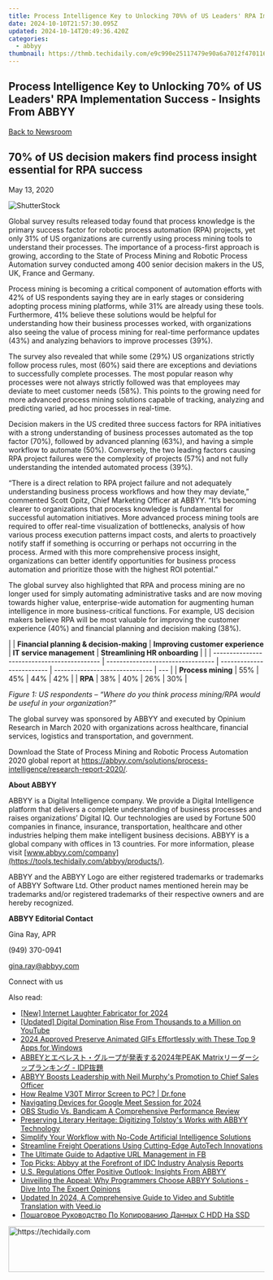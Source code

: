 ```yaml
---
title: Process Intelligence Key to Unlocking 70%% of US Leaders' RPA Implementation Success - Insights From ABBYY
date: 2024-10-10T21:57:30.095Z
updated: 2024-10-14T20:49:36.420Z
categories:
  - abbyy
thumbnail: https://thmb.techidaily.com/e9c990e25117479e90a6a7012f47011623d3e85d5155cf7861b563822cc331cb.jpg
---
```


## Process Intelligence Key to Unlocking 70% of US Leaders' RPA Implementation Success - Insights From ABBYY

[Back to Newsroom](https://tools.techidaily.com/abbyy/products/)

## 70% of US decision makers find process insight essential for RPA success

May 13, 2020

![ShutterStock](https://content.abbyy.com/-/media/project/abbyy/abbyy/branchtemplates/shutterstock_1272462163_1296-x-729.jpg?h=729&iar=0&w=1296)

Global survey results released today found that process knowledge is the primary success factor for robotic process automation (RPA) projects, yet only 31% of US organizations are currently using process mining tools to understand their processes. The importance of a process-first approach is growing, according to the State of Process Mining and Robotic Process Automation survey conducted among 400 senior decision makers in the US, UK, France and Germany.

Process mining is becoming a critical component of automation efforts with 42% of US respondents saying they are in early stages or considering adopting process mining platforms, while 31% are already using these tools. Furthermore, 41% believe these solutions would be helpful for understanding how their business processes worked, with organizations also seeing the value of process mining for real-time performance updates (43%) and analyzing behaviors to improve processes (39%).

The survey also revealed that while some (29%) US organizations strictly follow process rules, most (60%) said there are exceptions and deviations to successfully complete processes. The most popular reason why processes were not always strictly followed was that employees may deviate to meet customer needs (58%). This points to the growing need for more advanced process mining solutions capable of tracking, analyzing and predicting varied, ad hoc processes in real-time.

Decision makers in the US credited three success factors for RPA initiatives with a strong understanding of business processes automated as the top factor (70%), followed by advanced planning (63%), and having a simple workflow to automate (50%). Conversely, the two leading factors causing RPA project failures were the complexity of projects (57%) and not fully understanding the intended automated process (39%). 

“There is a direct relation to RPA project failure and not adequately understanding business process workflows and how they may deviate,” commented Scott Opitz, Chief Marketing Officer at ABBYY. “It’s becoming clearer to organizations that process knowledge is fundamental for successful automation initiatives. More advanced process mining tools are required to offer real-time visualization of bottlenecks, analysis of how various process execution patterns impact costs, and alerts to proactively notify staff if something is occurring or perhaps not occurring in the process. Armed with this more comprehensive process insight, organizations can better identify opportunities for business process automation and prioritize those with the highest ROI potential.” 

The global survey also highlighted that RPA and process mining are no longer used for simply automating administrative tasks and are now moving towards higher value, enterprise-wide automation for augmenting human intelligence in more business-critical functions. For example, US decision makers believe RPA will be most valuable for improving the customer experience (40%) and financial planning and decision making (38%). 

| |  **Financial planning & decision-making** | **Improving customer experience** | **IT service management** | **Streamlining HR onboarding** |     |
| ------------------------------------------- | --------------------------------- | ------------------------- | ------------------------------ | --- |
| **Process mining**                          | 55%                               | 45%                       | 44%                            | 42% |
| **RPA**                                     | 38%                               | 40%                       | 26%                            | 30% |

_Figure 1: US respondents – “Where do you think process mining/RPA would be useful in your organization?”_

The global survey was sponsored by ABBYY and executed by Opinium Research in March 2020 with organizations across healthcare, financial services, logistics and transportation, and government.

Download the State of Process Mining and Robotic Process Automation 2020 global report at <https://abbyy.com/solutions/process-intelligence/research-report-2020/>.

**About ABBYY**

ABBYY is a Digital Intelligence company. We provide a Digital Intelligence platform that delivers a complete understanding of business processes and raises organizations’ Digital IQ. Our technologies are used by Fortune 500 companies in finance, insurance, transportation, healthcare and other industries helping them make intelligent business decisions. ABBYY is a global company with offices in 13 countries. For more information, please visit [www.abbyy.com/company](https://tools.techidaily.com/abbyy/products/).

ABBYY and the ABBYY Logo are either registered trademarks or trademarks of ABBYY Software Ltd. Other product names mentioned herein may be trademarks and/or registered trademarks of their respective owners and are hereby recognized.

**ABBYY Editorial Contact**

Gina Ray, APR

(949) 370-0941

[gina.ray@abbyy.com](https://tools.techidaily.com/abbyy/products/)

Connect with us

<ins class="adsbygoogle"
     style="display:block"
     data-ad-format="autorelaxed"
     data-ad-client="ca-pub-7571918770474297"
     data-ad-slot="1223367746"></ins>

<ins class="adsbygoogle"
     style="display:block"
     data-ad-client="ca-pub-7571918770474297"
     data-ad-slot="8358498916"
     data-ad-format="auto"
     data-full-width-responsive="true"></ins>

<span class="atpl-alsoreadstyle">Also read:</span>
<div><ul>
<li><a href="https://fox-access.techidaily.com/new-internet-laughter-fabricator-for-2024/"><u>[New] Internet Laughter Fabricator for 2024</u></a></li>
<li><a href="https://youtube-docs.techidaily.com/ed-digital-domination-rise-from-thousands-to-a-million-on-youtube/"><u>[Updated] Digital Domination Rise From Thousands to a Million on YouTube</u></a></li>
<li><a href="https://video-capture.techidaily.com/2024-approved-preserve-animated-gifs-effortlessly-with-these-top-9-apps-for-windows/"><u>2024 Approved Preserve Animated GIFs Effortlessly with These Top 9 Apps for Windows</u></a></li>
<li><a href="https://discover-advanced.techidaily.com/abbey2024peak-matrix-idp/"><u>ABBEYとエベレスト・グループが発表する2024年PEAK Matrixリーダーシップランキング - IDP抜題</u></a></li>
<li><a href="https://discover-advanced.techidaily.com/abbyy-boosts-leadership-with-neil-murphys-promotion-to-chief-sales-officer/"><u>ABBYY Boosts Leadership with Neil Murphy's Promotion to Chief Sales Officer</u></a></li>
<li><a href="https://screen-mirror.techidaily.com/how-realme-v30t-mirror-screen-to-pc-drfone-by-drfone-android/"><u>How Realme V30T Mirror Screen to PC? | Dr.fone</u></a></li>
<li><a href="https://digital-screen-recording.techidaily.com/navigating-devices-for-google-meet-session-for-2024/"><u>Navigating Devices for Google Meet Session for 2024</u></a></li>
<li><a href="https://screen-capture.techidaily.com/obs-studio-vs-bandicam-a-comprehensive-performance-review/"><u>OBS Studio Vs. Bandicam A Comprehensive Performance Review</u></a></li>
<li><a href="https://discover-advanced.techidaily.com/preserving-literary-heritage-digitizing-tolstoys-works-with-abbyy-technology/"><u>Preserving Literary Heritage: Digitizing Tolstoy's Works with ABBYY Technology</u></a></li>
<li><a href="https://discover-advanced.techidaily.com/simplify-your-workflow-with-no-code-artificial-intelligence-solutions/"><u>Simplify Your Workflow with No-Code Artificial Intelligence Solutions</u></a></li>
<li><a href="https://discover-advanced.techidaily.com/streamline-freight-operations-using-cutting-edge-autotech-innovations/"><u>Streamline Freight Operations Using Cutting-Edge AutoTech Innovations</u></a></li>
<li><a href="https://facebook.techidaily.com/the-ultimate-guide-to-adaptive-url-management-in-fb/"><u>The Ultimate Guide to Adaptive URL Management in FB</u></a></li>
<li><a href="https://discover-advanced.techidaily.com/top-picks-abbyy-at-the-forefront-of-idc-industry-analysis-reports/"><u>Top Picks: Abbyy at the Forefront of IDC Industry Analysis Reports</u></a></li>
<li><a href="https://discover-advanced.techidaily.com/us-regulations-offer-positive-outlook-insights-from-abbyy/"><u>U.S. Regulations Offer Positive Outlook: Insights From ABBYY</u></a></li>
<li><a href="https://discover-advanced.techidaily.com/unveiling-the-appeal-why-programmers-choose-abbyy-solutions-dive-into-the-expert-opinions/"><u>Unveiling the Appeal: Why Programmers Choose ABBYY Solutions - Dive Into The Expert Opinions</u></a></li>
<li><a href="https://ai-video.techidaily.com/updated-in-2024-a-comprehensive-guide-to-video-and-subtitle-translation-with-veedio/"><u>Updated In 2024, A Comprehensive Guide to Video and Subtitle Translation with Veed.io</u></a></li>
<li><a href="https://discover-hacks.techidaily.com/poshagovoe-rukovodstvo-po-kopirovaniyu-dannyh-s-hdd-na-ssd/"><u>Пошаговое Руководство По Копированию Данных С HDD На SSD</u></a></li>
</ul></div>

<!-- affiliate ads begin -->
<a href="https://appsumo.8odi.net/c/5597632/2151882/7443" target="_top" id="2151882">
  <img src="//a.impactradius-go.com/display-ad/7443-2151882" border="0" alt="https://techidaily.com" width="600" height="90"/>
</a>
<img height="0" width="0" src="https://appsumo.8odi.net/i/5597632/2151882/7443" style="position:absolute;visibility:hidden;" border="0" />
<!-- affiliate ads end -->

